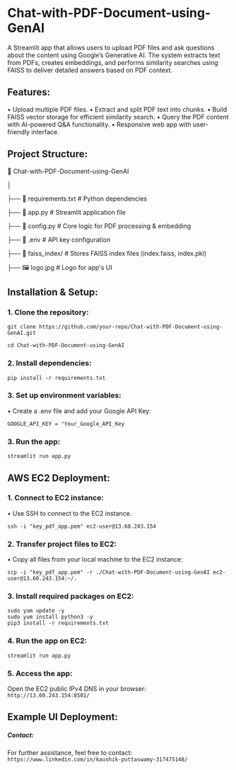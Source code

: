 # Chat-with-PDF-Document-using-GenAI

A Streamlit app that allows users to upload PDF files and ask questions about the content using Google’s Generative AI. The system extracts text from PDFs, creates embeddings, and performs similarity searches using FAISS to deliver detailed answers based on PDF context.

## Features:
• Upload multiple PDF files.
• Extract and split PDF text into chunks.
• Build FAISS vector storage for efficient similarity search.
• Query the PDF content with AI-powered Q&A functionality.
• Responsive web app with user-friendly interface.

## Project Structure:
📂 Chat-with-PDF-Document-using-GenAI

│

├── 📄 requirements.txt       # Python dependencies

├── 📄 app.py                 # Streamlit application file

├── 📄 config.py              # Core logic for PDF processing & embedding

├── 📄 .env                   # API key configuration

├── 📂 faiss_index/           # Stores FAISS index files (index.faiss, index.pkl)

├── 🖼 logo.jpg               # Logo for app's UI

## Installation & Setup:
### 1. Clone the repository:
  ``` git clone https://github.com/your-repo/Chat-with-PDF-Document-using-GenAI.git  ```
  
  ``` cd Chat-with-PDF-Document-using-GenAI   ```

### 2. Install dependencies:
  ``` pip install -r requirements.txt  ```

### 3. Set up environment variables:

• Create a .env file and add your Google API Key:

  ``` GOOGLE_API_KEY = "Your_Google_API_Key   ```

### 3. Run the app:   

``` streamlit run app.py  ```

## AWS EC2 Deployment:

### 1. Connect to EC2 instance:

• Use SSH to connect to the EC2 instance.  

```ssh -i "key_pdf_app.pem" ec2-user@13.60.243.154  ```

### 2. Transfer project files to EC2:

• Copy all files from your local machine to the EC2 instance:   

```scp -i "key_pdf_app.pem" -r ./Chat-with-PDF-Document-using-GenAI ec2-user@13.60.243.154:~/.  ```

### 3. Install required packages on EC2:   

``` sudo yum update -y   ```   
``` sudo yum install python3 -y   ```   
```pip3 install -r requirements.txt  ```

### 4. Run the app on EC2:  

``` streamlit run app.py   ```

### 5. Access the app:

Open the EC2 public IPv4 DNS in your browser:    ``` http://13.60.243.154:8501/   ```

## Example UI Deployment:



##### Contact:
For further assistance, feel free to contact:   ``` https://www.linkedin.com/in/kaushik-puttaswamy-317475148/   ```






